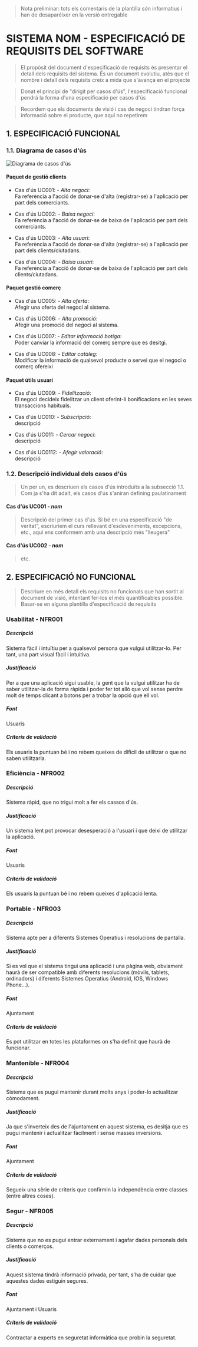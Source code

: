 ﻿> Nota preliminar: tots els comentaris de la plantilla són informatius i han de desaparéixer en la versió entregable

# SISTEMA NOM - ESPECIFICACIÓ DE REQUISITS DEL SOFTWARE #


> El propòsit del document d'especificació de requisits és presentar el detall dels requisits del sistema. És un document evolutiu, atès que el nombre i detall dels requisits creix a mida que s'avança en el projecte

> Donat el principi de "dirigit per casos d'ús", l'especificació funcional pendrà la forma d'una especificació per casos d'ús

> Recordem que els documents de visió i cas de negoci tindran força informació sobre el producte, que aquí no repetirem


## 1. ESPECIFICACIÓ FUNCIONAL ##

### 1.1. Diagrama de casos d'ús

![Diagrama de casos d'ús](img/DiagramaCasosUs.png "Diagrama de casos d'ús")

#### Paquet de gestió clients
- Cas d'ús UC001: - *Alta negoci*:  
Fa referència a l'acció de donar-se d'alta (registrar-se) a l'aplicació per part dels comerciants.

- Cas d'ús UC002: - *Baixa negoci*:  
Fa referència a l'acció de donar-se de baixa de l'aplicació per part dels comerciants.

- Cas d'ús UC003: - *Alta usuari*:  
Fa referència a l'acció de donar-se d'alta (registrar-se) a l'aplicació per part dels clients/ciutadans.

- Cas d'ús UC004: - *Baixa usuari*:  
Fa referència a l'acció de donar-se de baixa de l'aplicació per part dels clients/ciutadans.

#### Paquet gestió comerç
- Cas d'ús UC005: - *Alta oferta*:  
Afegir una oferta del negoci al sistema.  

- Cas d'ús UC006: - *Alta promoció*:  
Afegir una promoció del negoci al sistema.  

- Cas d'ús UC007: - *Editar informació botiga*:  
Poder canviar la informació del comerç sempre que es desitgi.

- Cas d'ús UC008: - *Editar catàleg*:  
Modificar la informació de qualsevol producte o servei que el negoci o comerç ofereixi

#### Paquet útils usuari
- Cas d'ús UC009: - *Fidelització*:  
El negoci decideix fidelitzar un client oferint-li bonificacions en les
seves transaccions habituals.

- Cas d'ús UC010: - *Subscripció*:  
descripció

- Cas d'ús UC011: - *Cercar negoci*:  
descripció

- Cas d'ús UC0112: - *Afegir valoració*:  
descripció

### 1.2. Descripció individual dels casos d'ús

> Un per un, es descriuen els casos d'ús introduïts a la subsecció 1.1. Com ja s'ha dit adalt, els casos d'ús s'aniran defining paulatinament

#### Cas d'ús UC001 - *nom* ####

> Descripció del primer cas d'ús. Si bé en una especificació "de veritat", escriuriem el curs rellevant d'esdeveniments, excepcions, etc., aquí ens conformem amb una descripció més "lleugera"

#### Cas d'ús UC002 - *nom* ####

> etc.

## 2. ESPECIFICACIÓ NO FUNCIONAL ##

> Descriure en més detall els requisits no funcionals que han sortit al document de visió, intentant fer-los el més quantificables possible. Basar-se en alguna plantilla d'especificació de requisits

### Usabilitat - NFR001
##### Descripció
Sistema fàcil i intuïtiu per a qualsevol persona que vulgui utilitzar-lo. Per tant, una part visual fàcil i intuitiva.
##### Justificació
Per a que una aplicació sigui usable, la gent que la vulgui utilitzar ha de saber utilitzar-la de forma ràpida i poder fer tot allò que vol sense perdre molt de temps clicant a botons per a trobar la opció que ell vol.
##### Font
Usuaris
##### Criteris de  validació
Els usuaris la puntuan bé i no rebem queixes de díficil de utilitzar o que no saben utilitzarla.  



### Eficiència - NFR002
##### Descripció
Sistema ràpid, que no trigui molt a fer els cassos d'ús.
##### Justificació
Un sistema lent pot provocar desesperació a l'usuari i que deixi de utilitzar la aplicació. 
##### Font
Usuaris
##### Criteris de  validació
Els usuaris la puntuan bé i no rebem queixes d'aplicació lenta.


### Portable - NFR003
##### Descripció
Sistema apte per a diferents Sistemes Operatius i resolucions de pantalla.
##### Justificació
Si es vol que el sistema tingui una aplicació i una pàgina web, obviament haurà de ser compatible amb diferents resolucions (mòvils, tablets, ordinadors) i diferents Sistemes Operatius (Android, IOS, Windows Phone...).
##### Font
Ajuntament
##### Criteris de  validació
Es pot utilitzar en totes les plataformes on s'ha definit que haurà de funcionar.


### Mantenible - NFR004
##### Descripció
Sistema que es pugui mantenir durant molts anys i poder-lo actualitzar còmodament.
##### Justificació
Ja que s'inverteix des de l'ajuntament en aquest sistema, es desitja que es pugui mantenir i actualitzar fàcilment i sense masses inversions.
##### Font
Ajuntament
##### Criteris de  validació
Segueix una sèrie de criteris que confirmin la independència entre classes (entre altres coses).


### Segur - NFR005
##### Descripció
Sistema que no es pugui entrar externament i agafar dades personals dels clients o comerços.
##### Justificació
Aquest sistema tindrà informació privada, per tant, s'ha de cuidar que aquestes dades estiguin segures.
##### Font
Ajuntament i Usuaris
##### Criteris de  validació
Contractar a experts en seguretat informàtica que probin la seguretat.
